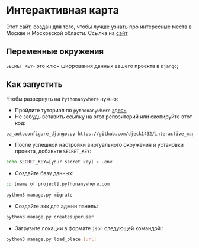 # Интерактивная карта 

Этот сайт, создан для того, чтобы лучше узнать про интересные места в Москве и Московской области. 
Ссылка на [сайт](http://djeck1432.pythonanywhere.com/)

## Переменные окружения
`SECRET_KEY`- это ключ шифрования данных вашего проекта в `Django`;

## Как запустить

Чтобы развернуть на `Pythonanywhere` нужно: 
- Пройдите туториал по `pythonanywhere` [здесь](https://tutorial.djangogirls.org/ru/deploy/index.html#%D0%BD%D0%B0%D1%81%D1%82%D1%80%D0%BE%D0%B9%D0%BA%D0%B0-%D0%B1%D0%BB%D0%BE%D0%B3%D0%B0-%D0%BD%D0%B0-pythonanywhere)
- Не забудь вставить ссылку на этот репозиторий или скопируйте этот код:
```bash
pa_autoconfigure_django.py https://github.com/djeck1432/interactive_map.git
```
- После успешной настройки виртуального окружения и установки проекта, добавьте `SECRET_KEY`:
```bash 
echo SECRET_KEY=[your secret key] > .env
```
- Cоздайте базу данных: 
```bash 
cd [name of project].pythonanywhere.com

python3 manage.py migrate
```
- Создайте акк для админ панель:
```bash
python3 manage.py createsuperuser
```
- Загрузите локации в формате `json` следующей командой : 
```bash 
python3 manage.py load_place [url]
```
